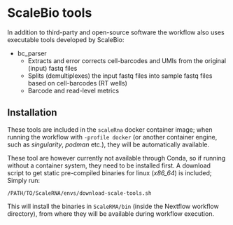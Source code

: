 # ScaleBio tools
In addition to third-party and open-source software the workflow also uses executable tools developed by ScaleBio:

- bc_parser
	- Extracts and error corrects cell-barcodes and UMIs from the original (input) fastq files
	- Splits (demultiplexes) the input fastq files into sample fastq files based on cell-barcodes (RT wells)
	- Barcode and read-level metrics

## Installation
These tools are included in the `scaleRna` docker container image; when running the workflow with `-profile docker` (or another container engine, such as _singularity_, _podman_ etc.), they will be automatically available.

 These tool are however currently not available through Conda, so if running without a container system, they need to be installed first. A download script to get static pre-compiled binaries for linux (*x86_64*) is included; Simply run:

```/PATH/TO/ScaleRNA/envs/download-scale-tools.sh```
 
  This will install the binaries in `ScaleRMA/bin` (inside the Nextflow workflow directory), from where they will be available during workflow execution.
